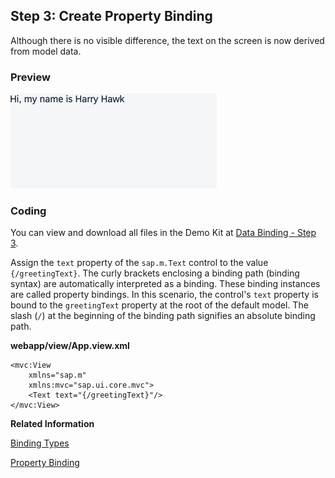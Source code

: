 <!-- loiod70e9894c09b4c27a98d4850d4e90f2c -->

## Step 3: Create Property Binding

Although there is no visible difference, the text on the screen is now derived from model data.



### Preview

![The browser shows the text "Hi, my name is Harry Hawk"](images/loio6d391d527601499fbeb3734246b2c067_LowRes.png)



### Coding

You can view and download all files in the Demo Kit at [Data Binding - Step 3](https://ui5.sap.com/#/entity/sap.ui.core.tutorial.databinding/sample/sap.ui.core.tutorial.databinding.03).

Assign the `text` property of the `sap.m.Text` control to the value `{/greetingText}`. The curly brackets enclosing a binding path \(binding syntax\) are automatically interpreted as a binding. These binding instances are called property bindings. In this scenario, the control's `text` property is bound to the `greetingText` property at the root of the default model. The slash \(`/`\) at the beginning of the binding path signifies an absolute binding path.

**webapp/view/App.view.xml**

```
<mvc:View
	xmlns="sap.m"
	xmlns:mvc="sap.ui.core.mvc">
	<Text text="{/greetingText}"/>
</mvc:View>
```

**Related Information**  


[Binding Types](../04_Essentials/binding-types-91f0d8a.md "Depending on the different use cases, you can use different binding types: Propety binding, context binding, and list binding.")

[Property Binding](../04_Essentials/property-binding-91f0652.md "With property binding, you can initialize properties of a control automatically and update them based on the data of the model.")

